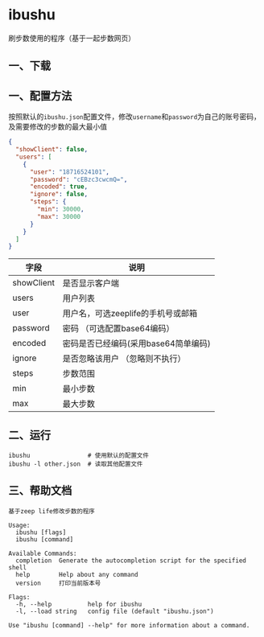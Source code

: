 # ibushu

刷步数使用的程序（基于一起步数网页）

## 一、下载



## 一、配置方法

按照默认的`ibushu.json`配置文件，修改`username`和`password`为自己的账号密码，及需要修改的步数的最大最小值

```json
{
  "showClient": false,
  "users": [
    {
      "user": "18716524101",
      "password": "cEBzc3cwcmQ=",
      "encoded": true,
      "ignore": false,
      "steps": {
        "min": 30000,
        "max": 30000
      }
    }
  ]
}
```

| 字段         | 说明                     |
|------------|------------------------|
| showClient | 是否显示客户端                |
| users      | 用户列表                   |
| user       | 用户名，可选zeeplife的手机号或邮箱  |
| password   | 密码 （可选配置base64编码）      |
| encoded    | 密码是否已经编码(采用base64简单编码) |
| ignore     | 是否忽略该用户 （忽略则不执行）       |
| steps      | 步数范围                   |
| min        | 最小步数                   |
| max        | 最大步数                   |

## 二、运行

```shell
ibushu                # 使用默认的配置文件
ibushu -l other.json  # 读取其他配置文件
```

## 三、帮助文档

```shell
基于zeep life修改步数的程序

Usage:
  ibushu [flags]
  ibushu [command]

Available Commands:
  completion  Generate the autocompletion script for the specified shell
  help        Help about any command
  version     打印当前版本号

Flags:
  -h, --help          help for ibushu
  -l, --load string   config file (default "ibushu.json")

Use "ibushu [command] --help" for more information about a command.
```